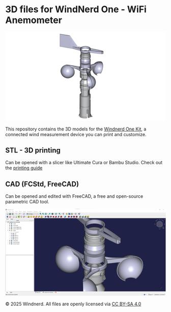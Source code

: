 # 3D files for WindNerd One - WiFi Anemometer

![Image](images/windnerd-one-freecad-screenshot-transparent.png)

This repository contains the 3D models for the [Windnerd One Kit](https://windnerd.net/en/shop), a connected wind measurement device you can print and customize.

## STL - 3D printing
Can be opened with a slicer like Ultimate Cura or Bambu Studio.
Check out the [printing guide](https://windnerd.net/docs/windnerd-one/3d-printing) 

## CAD (FCStd, FreeCAD)
Can be opened and edited with FreeCAD, a free and open-source parametric CAD tool.

![Image](images/windnerd-one-freecad-screenshot.png)

© 2025 Windnerd.
All files are openly licensed via [CC BY-SA 4.0](https://creativecommons.org/licenses/by-sa/4.0/)
